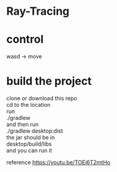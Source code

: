 # Ray-Tracing

# control
wasd -> move



# build the project 
clone or download this repo\
cd to the location\
run\
./gradlew\
and then run\
./gradlew desktop:dist\
the jar should be in\
desktop/build/libs\
and you can run it

reference
https://youtu.be/TOEi6T2mtHo
